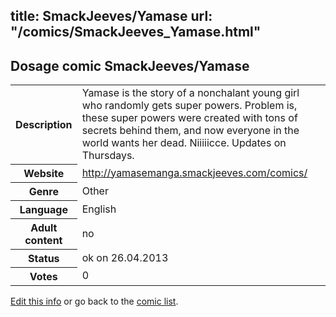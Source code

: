 title: SmackJeeves/Yamase
url: "/comics/SmackJeeves_Yamase.html"
---
Dosage comic SmackJeeves/Yamase
-----------------------------------------

<p id="msg"></p>
<script type="text/javascript">
if (window.location.search === '?edit_info_mail=sent_ok') {
  var elem = document.getElementById("msg");
  elem.innerHTML = 'Edited information sucessfully sent.';
  elem.className = 'ok';
}
</script>
<table class="comicinfo">
<tr>
<th>Description</th><td>Yamase is the story of a nonchalant young girl who randomly gets super powers. Problem is, these super powers were created with tons of secrets behind them, and now everyone in the world wants her dead. Niiiiicce. Updates on Thursdays.</td>
</tr>
<tr>
<th>Website</th><td><a href="http://yamasemanga.smackjeeves.com/comics/">http://yamasemanga.smackjeeves.com/comics/</a></td>
</tr>
<tr>
<th>Genre</th><td>Other</td>
</tr>
<tr>
<th>Language</th><td>English</td>
</tr>
<tr>
<th>Adult content</th><td>no</td>
</tr>
<tr>
<th>Status</th><td>ok on 26.04.2013</td>
</tr>
<tr>
<th>Votes</th><td>0</td>
</tr>
</table>

[Edit this info](SmackJeeves_Yamase_edit.html) or go back to the [comic list](../comic-index.html).
